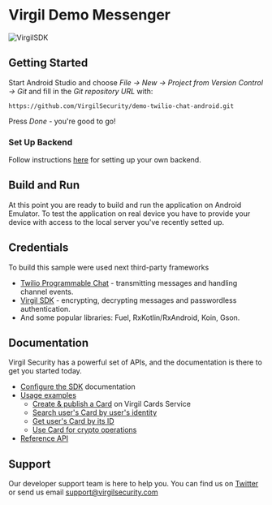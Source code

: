 # Virgil Demo Messenger

![VirgilSDK](https://cloud.githubusercontent.com/assets/6513916/19643783/bfbf78be-99f4-11e6-8d5a-a43394f2b9b2.png)

## Getting Started

Start Android Studio and choose *File -> New -> Project from Version Control -> Git* and fill in the *Git repository URL* with: 
```
https://github.com/VirgilSecurity/demo-twilio-chat-android.git
```
Press *Done* - you're good to go!

### Set Up Backend
Follow instructions [here](https://github.com/VirgilSecurity/demo-twilio-chat-js/tree/v5) for setting up your own backend.

## Build and Run
At this point you are ready to build and run the application on Android Emulator. To test the application on real device you have to provide your device with access to the local server you've recently setted up.

## Credentials

To build this sample were used next third-party frameworks

* [Twilio Programmable Chat](https://www.twilio.com/chat) - transmitting messages and handling channel events.
* [Virgil SDK](https://github.com/VirgilSecurity/virgil-sdk-java-android) - encrypting, decrypting messages and passwordless authentication.
* And some popular libraries: Fuel, RxKotlin/RxAndroid, Koin, Gson.

## Documentation

Virgil Security has a powerful set of APIs, and the documentation is there to get you started today.

* [Configure the SDK][_getstarted_root] documentation
* [Usage examples][_guides]
  * [Create & publish a Card][_create_card] on Virgil Cards Service
  * [Search user's Card by user's identity][_search_card]
  * [Get user's Card by its ID][_get_card]
  * [Use Card for crypto operations][_use_card]
* [Reference API][_reference_api]

## Support

Our developer support team is here to help you. You can find us on [Twitter](https://twitter.com/virgilsecurity) or send us email support@virgilsecurity.com

[_getstarted_root]: https://developer.virgilsecurity.com/docs/how-to#sdk-configuration
[_guides]: https://developer.virgilsecurity.com/docs/how-to#public-key-management
[_use_card]: https://developer.virgilsecurity.com/docs/java/how-to/public-key-management/v5/use-card-for-crypto-operation
[_get_card]: https://developer.virgilsecurity.com/docs/java/how-to/public-key-management/v5/get-card
[_search_card]: https://developer.virgilsecurity.com/docs/java/how-to/public-key-management/v5/search-card
[_create_card]: https://developer.virgilsecurity.com/docs/java/how-to/public-key-management/v5/create-card
[_reference_api]: https://developer.virgilsecurity.com/docs/api-reference
